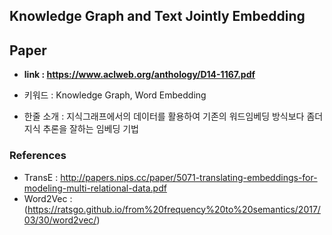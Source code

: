 ﻿## Knowledge Graph and Text Jointly Embedding

## Paper

- **link : https://www.aclweb.org/anthology/D14-1167.pdf**

- 키워드 : Knowledge Graph, Word Embedding

- 한줄 소개 : 지식그래프에서의 데이터를 활용하여 기존의 워드임베딩 방식보다 좀더 지식 추론을 잘하는 임베딩 기법 

### References

- TransE : http://papers.nips.cc/paper/5071-translating-embeddings-for-modeling-multi-relational-data.pdf
- Word2Vec : (https://ratsgo.github.io/from%20frequency%20to%20semantics/2017/03/30/word2vec/)

